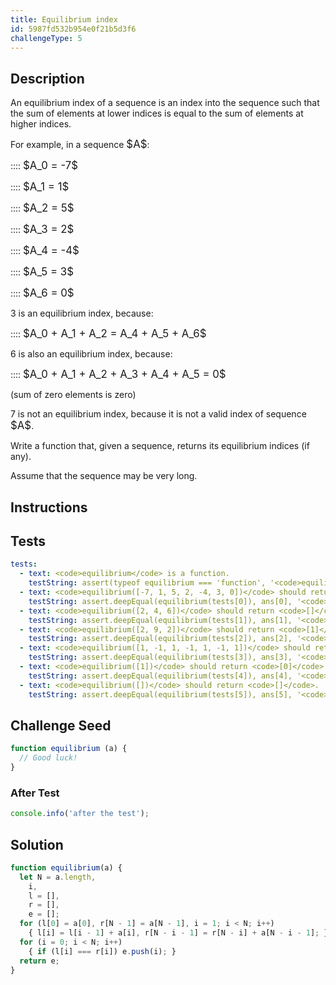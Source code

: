 ```yaml
---
title: Equilibrium index
id: 5987fd532b954e0f21b5d3f6
challengeType: 5
---
```


## Description
<section id='description'>
<p>An equilibrium index of a sequence is an index into the sequence such that the sum of elements at lower indices is equal to the sum of elements at higher indices.</p>
<p>For example, in a sequence  <big>$A$</big>:</p><p>::::  <big>$A_0 = -7$</big></p>
<p>::::  <big>$A_1 =  1$</big></p>
<p>::::  <big>$A_2 =  5$</big></p>
<p>::::  <big>$A_3 =  2$</big></p>
<p>::::  <big>$A_4 = -4$</big></p>
<p>::::  <big>$A_5 =  3$</big></p>
<p>::::  <big>$A_6 =  0$</big></p><p>3  is an equilibrium index, because:</p><p>::::  <big>$A_0 + A_1 + A_2 = A_4 + A_5 + A_6$</big></p><p>6  is also an equilibrium index, because:</p><p>::::  <big>$A_0 + A_1 + A_2 + A_3 + A_4 + A_5 = 0$</big></p><p>(sum of zero elements is zero)</p><p>7  is not an equilibrium index, because it is not a valid index of sequence <big>$A$</big>.</p>
<p>Write a function that, given a sequence, returns its equilibrium indices (if any).</p><p>Assume that the sequence may be very long.</p>
</section>

## Instructions
<section id='instructions'>

</section>

## Tests
<section id='tests'>

```yml
tests:
  - text: <code>equilibrium</code> is a function.
    testString: assert(typeof equilibrium === 'function', '<code>equilibrium</code> is a function.');
  - text: <code>equilibrium([-7, 1, 5, 2, -4, 3, 0])</code> should return <code>[3,6]</code>.
    testString: assert.deepEqual(equilibrium(tests[0]), ans[0], '<code>equilibrium([-7, 1, 5, 2, -4, 3, 0])</code> should return <code>[3,6]</code>.');
  - text: <code>equilibrium([2, 4, 6])</code> should return <code>[]</code>.
    testString: assert.deepEqual(equilibrium(tests[1]), ans[1], '<code>equilibrium([2, 4, 6])</code> should return <code>[]</code>.');
  - text: <code>equilibrium([2, 9, 2])</code> should return <code>[1]</code>.
    testString: assert.deepEqual(equilibrium(tests[2]), ans[2], '<code>equilibrium([2, 9, 2])</code> should return <code>[1]</code>.');
  - text: <code>equilibrium([1, -1, 1, -1, 1, -1, 1])</code> should return <code>[0,1,2,3,4,5,6]</code>.
    testString: assert.deepEqual(equilibrium(tests[3]), ans[3], '<code>equilibrium([1, -1, 1, -1, 1, -1, 1])</code> should return <code>[0,1,2,3,4,5,6]</code>.');
  - text: <code>equilibrium([1])</code> should return <code>[0]</code>.
    testString: assert.deepEqual(equilibrium(tests[4]), ans[4], '<code>equilibrium([1])</code> should return <code>[0]</code>.');
  - text: <code>equilibrium([])</code> should return <code>[]</code>.
    testString: assert.deepEqual(equilibrium(tests[5]), ans[5], '<code>equilibrium([])</code> should return <code>[]</code>.');

```

</section>

## Challenge Seed
<section id='challengeSeed'>

<div id='js-seed'>

```js
function equilibrium (a) {
  // Good luck!
}
```

</div>


### After Test
<div id='js-teardown'>

```js
console.info('after the test');
```

</div>

</section>

## Solution
<section id='solution'>


```js
function equilibrium(a) {
  let N = a.length,
    i,
    l = [],
    r = [],
    e = [];
  for (l[0] = a[0], r[N - 1] = a[N - 1], i = 1; i < N; i++)
    { l[i] = l[i - 1] + a[i], r[N - i - 1] = r[N - i] + a[N - i - 1]; }
  for (i = 0; i < N; i++)
    { if (l[i] === r[i]) e.push(i); }
  return e;
}

```

</section>
